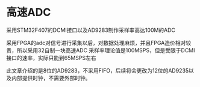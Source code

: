 # 高速ADC
采用STM32F407的DCMI接口以及AD9283制作采样率高达100M的ADC

采用FPGA的adc对信号进行采集以后，对数据处理麻烦，并且FPGA造价相对较贵，所以采用32自制一块高速ADC
采样率理论值是100MSPS，但是受限于DCMI接口的速率，实际只能到65MSPS左右

此文章介绍的是8位的AD9283，不采用FIFO，后续将会更改为12位的AD9235以及内部提供时钟，不需要外部时钟。
